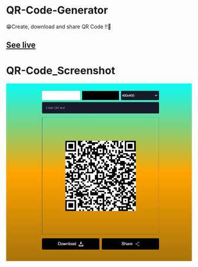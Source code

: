# **QR-Code-Generator**

😁Create, download and share QR Code !!🚀

## [See live](#)

# QR-Code_Screenshot

![](https://github.com/niteesh18433/QR-Code-Generator/blob/main/QRcodepic.png?raw=true)

